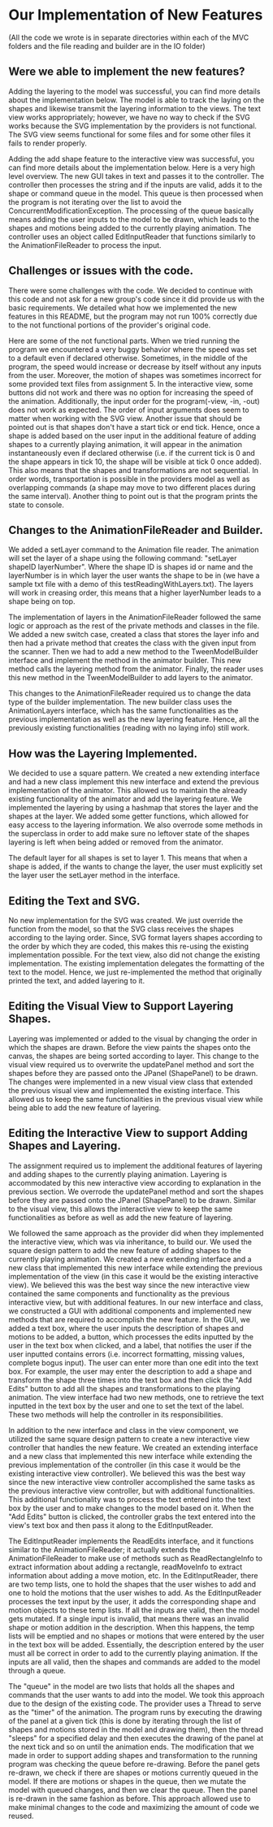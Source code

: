 # Our Implementation of New Features
(All the code we wrote is in separate directories within each of the MVC folders and the file 
reading and builder are in the IO folder)

## Were we able to implement the new features?

Adding the layering to the model was successful, you can find more details about the implementation
below. The model is able to track the laying on the shapes and likewise transmit the layering
information to the views. The text view works appropriately; however, we have no way to check if the
SVG works because the SVG implementation by the providers is not functional. The SVG view seems 
functional for some files and for some other files it fails to render properly.

Adding the add shape feature to the interactive view was successful, you can find more details
about the implementation below. Here is a very high level overview. The new GUI takes in text and 
passes it to the controller. The controller then processes the string and if the inputs are valid,
adds it to the shape or command queue in the model. This queue is then processed when the
program is not iterating over the list to avoid the ConcurrentModificationException. 
The processing of the queue basically means adding the user inputs to the model to be drawn, which 
leads to the shapes and motions being added to the currently playing
animation. The controller uses an object called EditInputReader that functions similarly to the 
AnimationFileReader to process the input.

## Challenges or issues with the code.

There were some challenges with the code. We decided to continue with this code and not ask for 
a new group's code since it did provide us with the basic requirements. We detailed what how we
implemented the new features in this README, but the program may not run 100% correctly due to 
the not functional portions of the provider's original code. 

Here are some of the not functional parts.
When we tried running the program we encountered a very buggy behavior where the speed 
was set to a default even if declared otherwise. Sometimes, in the middle of the program, the speed
would increase or decrease by itself without any inputs from the user. Moreover, the motion of 
shapes was sometimes incorrect for some provided text files from assignment 5. In the interactive 
view, some buttons did not work and there was no option for increasing the speed of the animation. 
Additionally, the input order for the program(-view, -in, -out) does not work as expected. The 
order of input arguments does seem to matter when working with the SVG view. Another issue that 
should be pointed out is that shapes don't have a start tick or end tick. Hence, once a shape is 
added based on the user input in the additional feature of adding shapes to a currently playing 
animation, it will appear in the animation instantaneously even if declared otherwise (i.e. if the 
current tick is 0 and the shape appears in tick 10, the shape will 
be visible at tick 0 once added). This also means that the shapes and transformations are not 
sequential. In order words, transportation is possible in the providers model as well as 
overlapping commands (a shape may move to two different places during the same interval). Another 
thing to point out is that the program prints the state to console. 

## Changes to the AnimationFileReader and Builder.

We added a setLayer command to the Animation file reader. The animation will set the layer of a
shape using the following command: "setLayer shapeID layerNumber". Where the shape ID is shapes id
or name and the layerNumber is in which layer the user wants the shape to be in (we have a sample
txt file with a demo of this testReadingWithLayers.txt). The layers will work in creasing order,
this means that a higher layerNumber leads to a shape being on top. 

The implementation of layers in the AnimationFileReader followed the same logic or approach as the 
rest of the private methods and classes in the file. We added a new switch case, created a class 
that stores the layer info and then had a private method that creates the class with the given 
input from the scanner. Then we had to add a new method to the TweenModelBuilder interface and 
implement the method in the animator builder. This new method calls the layering method from the 
animator. Finally, the reader uses this new method in the TweenModelBuilder to add layers to the 
animator. 

This changes to the AnimationFileReader required us to change the data type of the builder 
implementation. The new builder class uses the AnimationLayers interface, which has the same 
functionalities as the previous implementation as well as the new layering feature. Hence, all the
previously existing functionalities (reading with no laying info) still work. 

## How was the Layering Implemented.

We decided to use a square pattern. We created a new extending interface and had a new class
implement this new interface and extend the previous implementation of the animator. This allowed us
to maintain the already existing functionality of the animator and add the layering feature. 
We implemented the layering by using a hashmap that stores the layer and the shapes at the layer. 
We added some getter functions, which allowed for easy access to the layering information. We
also overrode some methods in the superclass in order to add make sure no leftover state of the 
shapes layering is left when being added or removed from the animator. 

The default layer for all shapes is set to layer 1. This means that when a shape is added, if the
wants to change the layer, the user must explicitly set the layer user the setLayer method in the 
interface.

## Editing the Text and SVG.

No new implementation for the SVG was created. We just override the function from the model, so that
the SVG class receives the shapes according to the laying order. Since, SVG format layers shapes
according to the order by which they are coded, this makes this re-using the existing implementation
possible. For the text view, also did not change the existing implementation. The existing 
implementation delegates the formatting of the text to the model. Hence, we just re-implemented the 
method that originally printed the text, and added layering to it. 

## Editing the Visual View to Support Layering Shapes.

Layering was implemented or added to the visual by changing the order in which the shapes are drawn.
Before the view paints the shapes onto the canvas, the shapes are being sorted according to layer.
This change to the visual view required us to overwrite the updatePanel method and sort the shapes
before they are passed onto the JPanel (ShapePanel) to be drawn. The changes were implemented in a
new visual view class that extended the previous visual view and implemented the existing interface.
This allowed us to keep the same functionalities in the previous visual view while being able to 
add the new feature of layering.

## Editing the Interactive View to support Adding Shapes and Layering.

The assignment required us to implement the additional features of layering and adding shapes to 
the currently playing animation. Layering is accommodated by this new interactive view according to
explanation in the previous section. We overrode the updatePanel method and sort the shapes
before they are passed onto the JPanel (ShapePanel) to be drawn. Similar to the visual view, 
this allows the interactive view to keep the same functionalities as before as well as add the 
new feature of layering.

We followed the same approach as the provider did when they implemented the interactive
view, which was via inheritance, to build our. We used the square design pattern to add the new 
feature of adding shapes to the currently playing animation. We created a new extending interface 
and a new class that implemented this new interface while extending the previous implementation of 
the view (in this case it would be the existing interactive view). We believed this was the best 
way since the new interactive view contained the same components and functionality as the previous 
interactive view, but with additional features. In our new interface and class, we constructed a 
GUI with additional components and implemented new methods that are required to accomplish the new 
feature. In the GUI, we added a text box, where the user inputs the description of shapes and 
motions to be added, a button, which processes the edits inputted by the user in the text box 
when clicked, and a label, that notifies the user if the user inputted contains errors (i.e. 
incorrect formatting, missing values, complete bogus input). The user can enter more than one edit 
into the text box. For example, the user may enter the description to add a shape and transform 
the shape three times into the text box and then click the "Add Edits" button to add all the shapes 
and transformations to the playing animation. The view interface had two new methods, one to 
retrieve the text inputted in the text box by the user and one to set the text of the label. 
These two methods will help the controller in its responsibilities.

In addition to the new interface and class in the view component, we utilized the same square 
design pattern to create a new interactive view controller that handles the new feature. We 
created an extending interface and a new class that implemented this new interface while extending
the previous implementation of the controller (in this case it would be the existing interactive
view controller). We believed this was the best way since the new interactive view controller 
accomplished the same tasks as the previous interactive view controller, but with additional 
functionalities. This additional functionality was to process the text entered into the text box
by the user and to make changes to the model based on it. When the "Add Edits" button is clicked,
the controller grabs the text entered into the view's text box and then pass it along to the
EditInputReader.

The EditInputReader implements the ReadEdits interface, and it functions similar to the 
AnimationFileReader; it actually extends the AnimationFileReader to make use of
methods such as ReadRectangleInfo to extract information about adding a rectangle, readMoveInfo to
extract information about adding a move motion, etc. In the EditInputReader, there are two temp
lists, one to hold the shapes that the user wishes to add and one to hold the motions that the user
wishes to add. As the EditInputReader processes the text input by the user, it adds the
corresponding shape and motion objects to these temp lists. If all the inputs are valid,
then the model gets mutated. If a single input is invalid, that means there was an invalid shape or 
motion addition in the description. When this happens, the temp lists will be emptied and no shapes
or motions that were entered by the user in the text box will be added. Essentially, the 
description entered by the user must all be correct in order to add to the currently playing 
animation. If the inputs are all valid, then the shapes and commands are added to the model
through a queue. 

The "queue" in the model are two lists that holds all the shapes and commands that the user wants 
to add into the model. We took this approach due to the design of the existing code. 
The provider uses a Thread to serve as the "timer" of the animation. The program runs by executing 
the drawing of the panel at a given tick (this is done by iterating through the list of shapes and 
motions stored in the model and drawing them), then the 
thread "sleeps" for a specified delay and then executes the drawing of the panel at the next tick 
and so on until the animation ends. The modification that we made in order to support adding shapes
and transformation to the running program was checking the queue before re-drawing. 
Before the panel gets re-drawn, we check if there are shapes or motions 
currently queued in the model. If there are motions or shapes in the queue, then we mutate the 
model with queued changes, and then we clear the queue. Then the panel is re-drawn in the same
fashion as before. This approach allowed use to make minimal changes to the code and maximizing
the amount of code we reused.